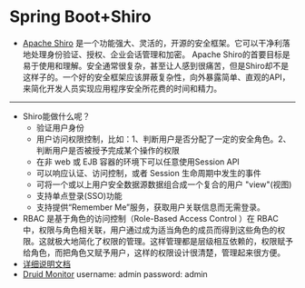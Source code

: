 # Spring Boot+Shiro
* [Apache Shiro](http://shiro.apache.org) 是一个功能强大、灵活的，开源的安全框架。它可以干净利落地处理身份验证、授权、企业会话管理和加密。
Apache Shiro的首要目标是易于使用和理解。安全通常很复杂，甚至让人感到很痛苦，但是Shiro却不是这样子的。一个好的安全框架应该屏蔽复杂性，向外暴露简单、直观的API，来简化开发人员实现应用程序安全所花费的时间和精力。  
***
* Shiro能做什么呢？  
    * 验证用户身份
    * 用户访问权限控制，比如：1、判断用户是否分配了一定的安全角色。2、判断用户是否被授予完成某个操作的权限
    * 在非 web 或 EJB 容器的环境下可以任意使用Session API
    * 可以响应认证、访问控制，或者 Session 生命周期中发生的事件
    * 可将一个或以上用户安全数据源数据组合成一个复合的用户 "view"(视图)
    * 支持单点登录(SSO)功能
    * 支持提供“Remember Me”服务，获取用户关联信息而无需登录。
* RBAC 是基于角色的访问控制（Role-Based Access Control ）在 RBAC 中，权限与角色相关联，用户通过成为适当角色的成员而得到这些角色的权限。这就极大地简化了权限的管理。这样管理都是层级相互依赖的，权限赋予给角色，而把角色又赋予用户，这样的权限设计很清楚，管理起来很方便。
* [详细说明文档](http://www.cnblogs.com/ityouknow/p/7089177.html)
* [Druid Monitor](http://localhost:8088/druid/index.html) username: admin password: admin
